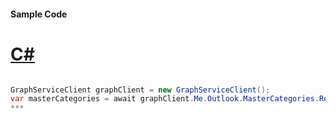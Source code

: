 #### Sample Code
# [C#](#tab/c-sharp)

```C#

GraphServiceClient graphClient = new GraphServiceClient();
var masterCategories = await graphClient.Me.Outlook.MasterCategories.Request().GetAsync();
*** 

```